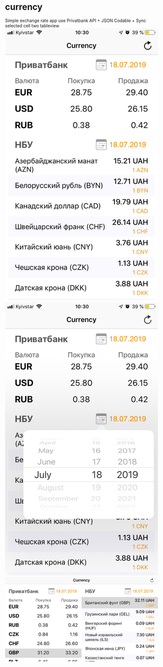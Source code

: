 # currency
Simple exchange rate app use Privatbank API + JSON Codable + Sync selected cell two tableview
![alt text](https://github.com/casiocompa/currency/blob/master/IMG_7586.jpg)
![alt text](https://github.com/casiocompa/currency/blob/master/IMG_7587.jpg)
![alt text](https://github.com/casiocompa/currency/blob/master/IMG_7591.jpg)
